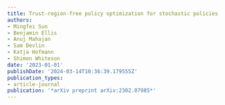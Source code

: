 ```yaml
---
title: Trust-region-free policy optimization for stochastic policies
authors:
- Mingfei Sun
- Benjamin Ellis
- Anuj Mahajan
- Sam Devlin
- Katja Hofmann
- Shimon Whiteson
date: '2023-01-01'
publishDate: '2024-03-14T10:36:39.179555Z'
publication_types:
- article-journal
publication: '*arXiv preprint arXiv:2302.07985*'
---
```

